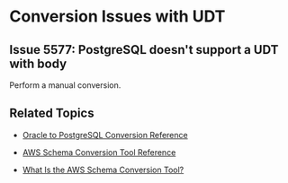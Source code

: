 # Conversion Issues with UDT<a name="sct-reference-Oracle-PostgreSQL-UDT"></a>

## Issue 5577: PostgreSQL doesn't support a UDT with body<a name="sct-reference-5577"></a>

Perform a manual conversion\.

## Related Topics<a name="sct-reference-Oracle-PostgreSQL-UDT-related"></a>

+  [Oracle to PostgreSQL Conversion Reference](sct-reference-Oracle-PostgreSQL.md) 

+  [AWS Schema Conversion Tool Reference](CHAP_SchemaConversionTool.Reference.md) 

+  [What Is the AWS Schema Conversion Tool?](Welcome.md) 